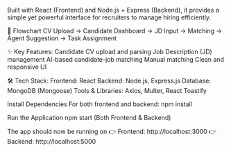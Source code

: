 Built with React (Frontend) and Node.js + Express (Backend), it provides a simple yet powerful interface for recruiters to manage hiring efficiently.

🩵 Flowchart
CV Upload → Candidate Dashboard → JD Input → Matching → Agent Suggestion → Task Assignment

✨ Key Features:
Candidate CV upload and parsing
Job Description (JD) management
AI-based candidate-job matching
Manual matching 
Clean and responsive UI

🛠️ Tech Stack:
Frontend: React
Backend: Node.js, Express.js
Database: MongoDB (Mongoose)
Tools & Libraries: Axios, Multer, React Toastify

Install Dependencies
For both frontend and backend:
npm install

Run the Application
npm start (Both Frontend & Backend) 

The app should now be running on
👉 Frontend: http://localhost:3000
👉 Backend: http://localhost:5000

